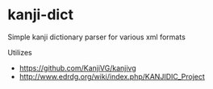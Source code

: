 # kanji-dict
 
Simple kanji dictionary parser for various xml formats

Utilizes 
- https://github.com/KanjiVG/kanjivg
- http://www.edrdg.org/wiki/index.php/KANJIDIC_Project
